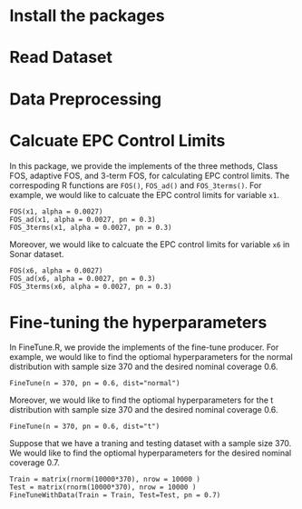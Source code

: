 # Install the packages
# Read Dataset
# Data Preprocessing
# Calcuate EPC Control Limits
In this package, we provide the implements of the three methods, Class FOS, adaptive FOS, and 3-term FOS, for calculating EPC control limits.
The correspoding R functions are `FOS()`, `FOS_ad()` and `FOS_3terms()`. For example, we would like to calcuate the EPC control limits for variable `x1`.

```{r}
FOS(x1, alpha = 0.0027)
FOS_ad(x1, alpha = 0.0027, pn = 0.3)
FOS_3terms(x1, alpha = 0.0027, pn = 0.3)
```

Moreover, we would like to calcuate the EPC control limits for variable `x6` in Sonar dataset.

```{r}
FOS(x6, alpha = 0.0027)
FOS_ad(x6, alpha = 0.0027, pn = 0.3)
FOS_3terms(x6, alpha = 0.0027, pn = 0.3)
```

# Fine-tuning the hyperparameters

In FineTune.R, we provide the implements of the fine-tune producer. For example, we would like to find the optiomal hyperparameters for the normal distribution with sample size 370 and the desired nominal coverage 0.6.

```{r}
FineTune(n = 370, pn = 0.6, dist="normal")
```
Moreover, we would like to find the optiomal hyperparameters for the t distribution with sample size 370 and the desired nominal coverage 0.6.
```{r}
FineTune(n = 370, pn = 0.6, dist="t")
```
Suppose that we have a traning and testing dataset with a sample size 370.
We would like to find the optiomal hyperparameters for the desired nominal coverage 0.7.
```{r}
Train = matrix(rnorm(10000*370), nrow = 10000 )
Test = matrix(rnorm(10000*370), nrow = 10000 )
FineTuneWithData(Train = Train, Test=Test, pn = 0.7)
```
